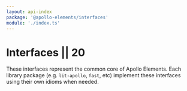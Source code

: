 ```yaml
---
layout: api-index
package: '@apollo-elements/interfaces'
module: './index.ts'
---
```

# Interfaces || 20

These interfaces represent the common core of Apollo Elements. Each library package (e.g. `lit-apollo`, `fast`, etc) implement these interfaces using their own idioms when needed.
